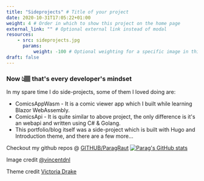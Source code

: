 ```yaml
---
title: "Sideprojects" # Title of your project
date: 2020-10-31T17:05:22+01:00
weight: 4 # Order in which to show this project on the home page
external_link: "" # Optional external link instead of modal
resources:
    - src: sideprojects.jpg
      params:
          weight: -100 # Optional weighting for a specific image in this project folder
draft: false
---
```


### Now 👆🏽 that's every developer's mindset

In my spare time I do side-projects, some of them I loved doing are:

- ComicsAppWasm - It is a comic viewer app which I built while learning Blazor WebAssembly.
- ComicsApi - It is quite similar to above project, the only difference is it's an webapi and written using C# & Golang.
- This portfolio/blog itself was a side-project which is built with Hugo and Introduction theme, and there are a few more...

Checkout my github repos @ [GITHUB/ParagRaut](https://github.com/ParagRaut)
[![Parag's GitHub stats](https://github-readme-stats.vercel.app/api?username=paragraut&show_icons=true&theme=great-gatsby)](https://github.com/anuraghazra/github-readme-stats)

Image credit [@vincentdnl](https://twitter.com/vincentdnl)

Theme credit [Victoria Drake](https://victoria.dev/)
